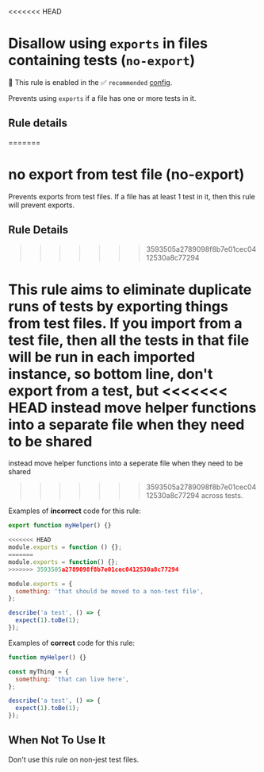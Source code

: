 <<<<<<< HEAD
# Disallow using `exports` in files containing tests (`no-export`)

💼 This rule is enabled in the ✅ `recommended`
[config](https://github.com/jest-community/eslint-plugin-jest/blob/main/README.md#shareable-configurations).

<!-- end auto-generated rule header -->

Prevents using `exports` if a file has one or more tests in it.

## Rule details
=======
# no export from test file (no-export)

Prevents exports from test files. If a file has at least 1 test in it, then this
rule will prevent exports.

## Rule Details
>>>>>>> 3593505a2789098f8b7e01cec0412530a8c77294

This rule aims to eliminate duplicate runs of tests by exporting things from
test files. If you import from a test file, then all the tests in that file will
be run in each imported instance, so bottom line, don't export from a test, but
<<<<<<< HEAD
instead move helper functions into a separate file when they need to be shared
=======
instead move helper functions into a seperate file when they need to be shared
>>>>>>> 3593505a2789098f8b7e01cec0412530a8c77294
across tests.

Examples of **incorrect** code for this rule:

```js
export function myHelper() {}

<<<<<<< HEAD
module.exports = function () {};
=======
module.exports = function() {};
>>>>>>> 3593505a2789098f8b7e01cec0412530a8c77294

module.exports = {
  something: 'that should be moved to a non-test file',
};

describe('a test', () => {
  expect(1).toBe(1);
});
```

Examples of **correct** code for this rule:

```js
function myHelper() {}

const myThing = {
  something: 'that can live here',
};

describe('a test', () => {
  expect(1).toBe(1);
});
```

## When Not To Use It

Don't use this rule on non-jest test files.
